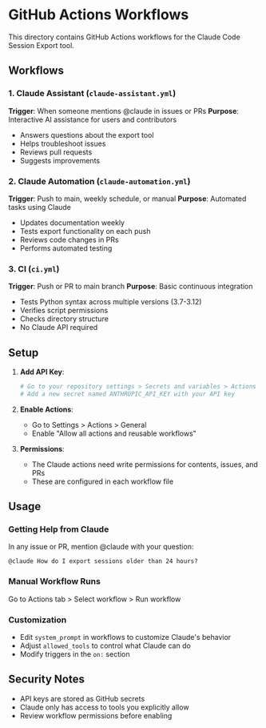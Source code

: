 # GitHub Actions Workflows

This directory contains GitHub Actions workflows for the Claude Code Session Export tool.

## Workflows

### 1. Claude Assistant (`claude-assistant.yml`)
**Trigger**: When someone mentions @claude in issues or PRs
**Purpose**: Interactive AI assistance for users and contributors
- Answers questions about the export tool
- Helps troubleshoot issues
- Reviews pull requests
- Suggests improvements

### 2. Claude Automation (`claude-automation.yml`)
**Trigger**: Push to main, weekly schedule, or manual
**Purpose**: Automated tasks using Claude
- Updates documentation weekly
- Tests export functionality on each push
- Reviews code changes in PRs
- Performs automated testing

### 3. CI (`ci.yml`)
**Trigger**: Push or PR to main branch
**Purpose**: Basic continuous integration
- Tests Python syntax across multiple versions (3.7-3.12)
- Verifies script permissions
- Checks directory structure
- No Claude API required

## Setup

1. **Add API Key**:
   ```bash
   # Go to your repository settings > Secrets and variables > Actions
   # Add a new secret named ANTHROPIC_API_KEY with your API key
   ```

2. **Enable Actions**:
   - Go to Settings > Actions > General
   - Enable "Allow all actions and reusable workflows"

3. **Permissions**:
   - The Claude actions need write permissions for contents, issues, and PRs
   - These are configured in each workflow file

## Usage

### Getting Help from Claude
In any issue or PR, mention @claude with your question:
```
@claude How do I export sessions older than 24 hours?
```

### Manual Workflow Runs
Go to Actions tab > Select workflow > Run workflow

### Customization
- Edit `system_prompt` in workflows to customize Claude's behavior
- Adjust `allowed_tools` to control what Claude can do
- Modify triggers in the `on:` section

## Security Notes
- API keys are stored as GitHub secrets
- Claude only has access to tools you explicitly allow
- Review workflow permissions before enabling